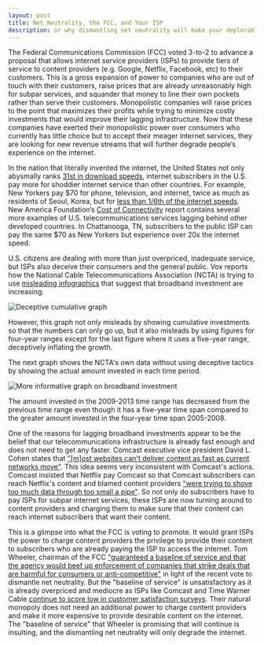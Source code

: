 ```yaml
---
layout: post
title: Net Neutrality, the FCC, and Your ISP
description: or why dismantling net neutrality will make your deplorable internet service worse
---
```


The Federal Communications Commission (FCC) voted 3-to-2 to advance a proposal that allows internet service providers (ISPs) to provide tiers of service to content providers (e.g. Google, Netflix, Facebook, etc) to their customers. This is a gross expansion of power to companies who are out of touch with their customers, raise prices that are already unreasonably high for subpar services, and squander that money to line their own pockets rather than serve their customers. Monopolistic companies will raise prices to the point that maximizes their profits while trying to minimize costly investments that would improve their lagging infrastructure. Now that these companies have exerted their monopolistic power over consumers who currently has little choice but to accept their meager internet services, they are looking for new revenue streams that will further degrade people’s experience on the internet.

In the nation that literally invented the internet, the United States not only abysmally ranks [31st in download speeds](http://theweek.com/article/index/257404/why-is-american-internet-so-slow), internet subscribers in the U.S. pay more for shoddier internet service than other countries. For example, New Yorkers pay $70 for phone, television, and internet, twice as much as residents of Seoul, Korea, but for [less than 1/6th of the internet speeds](http://www.washingtonpost.com/blogs/the-switch/wp/2013/10/28/the-price-of-internet-is-too-high/). New America Foundation’s [Cost of Connectivity](http://www.newamerica.net/publications/policy/the_cost_of_connectivity_2013) report contains several more examples of U.S. telecommunications services lagging behind other developed countries. In Chattanooga, TN, subscribers to the public ISP can pay the same $70 as New Yorkers but experience over 20x the internet speed.

U.S. citizens are dealing with more than just overpriced, inadequate service, but ISPs also deceive their consumers and the general public. Vox reports how the National Cable Telecommunications Association (NCTA) is trying to use [misleading infographics](http://www.vox.com/2014/5/12/5711082/big-cable-says-broadband-investment-is-flourishing-but-their-own-data) that suggest that broadband investment are increasing.

![Deceptive cumulative graph](http://i.imgur.com/uZV9b6v.png)

However, this graph not only misleads by showing cumulative investments so that the numbers can only go up, but it also misleads by using figures for four-year ranges except for the last figure where it uses a five-year range, deceptively inflating the growth.

The next graph shows the NCTA's own data without using deceptive tactics by showing the actual amount invested in each time period.

![More informative graph on broadband investment](http://i.imgur.com/NR7hDEK.png)

The amount invested in the 2009-2013 time range has decreased from the previous time range even though it has a five-year time span compared to the greater amount invested in the four-year time span 2005-2008.

One of the reasons for lagging broadband investments appear to be the belief that our telecommunications infrastructure is already fast enough and does not need to get any faster. Comcast executive vice president David L. Cohen states that ["[m]ost websites can't deliver content as fast as current networks move"](http://www.theverge.com/2013/6/6/4400382/comcast-google-fiber-gigabit-broadband-internet). This idea seems very inconsistent with Comcast's actions. Comcast insisted that Netflix pay Comcast so that Comcast subscribers can reach Netflix's content and blamed content providers ["were trying to shove too much data through too small a pipe"](http://www.nytimes.com/2014/02/24/business/media/comcast-and-netflix-reach-a-streaming-agreement.html). So not only do subscribers have to pay ISPs for subpar internet services, these ISPs are now turning around to content providers and charging them to make sure that their content can reach internet subscribers that want their content.

This is a glimpse into what the FCC is voting to promote. It would grant ISPs the power to charge content providers the privilege to provide their content to subscribers who are already paying the ISP to access the internet. Tom Wheeler, chairman of the FCC ["guaranteed a baseline of service and that the agency would beef up enforcement of companies that strike deals that are harmful for consumers or anti-competitive"](http://www.washingtonpost.com/blogs/the-switch/wp/2014/05/15/fcc-approves-plan-to-allow-for-paid-priority-on-internet/) in light of the recent vote to dismantle net neutrality. But the "baseline of service" is unsatisfactory as it is already overpriced and mediocre as ISPs like Comcast and Time Warner Cable [continue to score low in customer satisfaction surveys](https://consumersunion.org/news/comcast-and-time-warner-cable-score-low-on-latest-consumer-reports-customer-satisfaction-survey/). Their natural monopoly does not need an additional power to charge content providers and make it more expensive to provide desirable content on the internet. The "baseline of service" that Wheeler is promising that will continue is insulting, and the dismantling net neutrality will only degrade the internet.
